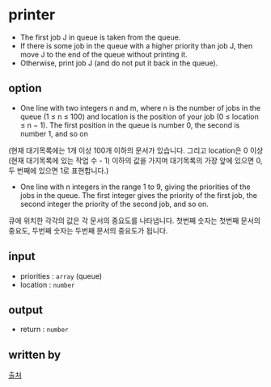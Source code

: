 # printer
- The first job J in queue is taken from the queue.
- If there is some job in the queue with a higher priority than job J, then move J to the
end of the queue without printing it.
- Otherwise, print job J (and do not put it back in the queue).
## option
- One line with two integers n and m, where n is the number of jobs in the queue (1 ≤
n ≤ 100) and location is the position of your job (0 ≤ location ≤ n − 1). The first position in the
queue is number 0, the second is number 1, and so on

(현재 대기목록에는 1개 이상 100개 이하의 문서가 있습니다. 그리고
location은 0 이상 (현재 대기목록에 있는 작업 수 - 1) 이하의 값을 가지며 대기목록의 가장 앞에 있으면 0, 두 번째에 있으면 1로 표현합니다.)
- One line with n integers in the range 1 to 9, giving the priorities of the jobs in the queue.
The first integer gives the priority of the first job, the second integer the priority of the
second job, and so on.

큐에 위치한 각각의 값은 각 문서의 중요도를 나타냅니다. 첫번째 숫자는 첫번째 문서의 중요도, 두번째 숫자는 두번째 문서의 중요도가 됩니다.

## input
- priorities : `array` (queue)
- location : `number`

## output
- return : `number`

## written by
[출처](http://www.csc.kth.se/contest/nwerc/2006/problems/nwerc06.pdf)